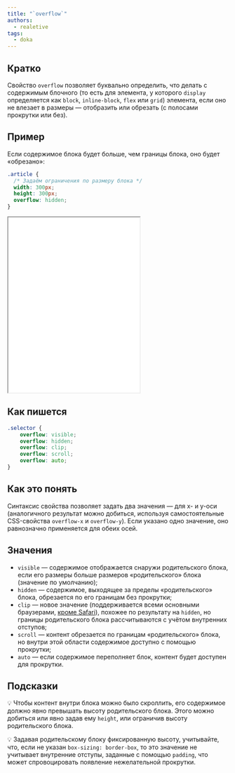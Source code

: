 ```yaml
---
title: "`overflow`"
authors:
  - realetive
tags:
  - doka
---
```


## Кратко

Свойство `overflow` позволяет буквально определить, что делать с содержимым блочного (то есть для элемента, у которого `display` определяется как `block`, `inline-block`, `flex` или `grid`) элемента, если оно не влезает в размеры — отобразить или обрезать (с полосами прокрутки или без).

## Пример

Если содержимое блока будет больше, чем границы блока, оно будет «обрезано»:

```css
.article {
  /* Задаём ограничения по размеру блока */
  width: 300px;
  height: 300px;
  overflow: hidden;
}
```

<iframe title="Разные виды скрытия" src="demos/every/" height="400"></iframe>

## Как пишется

```css
.selector {
    overflow: visible;
    overflow: hidden;
    overflow: clip;
    overflow: scroll;
    overflow: auto;
}
```

## Как это понять

Синтаксис свойства позволяет задать два значения — для x- и y-оси (аналогичного результат можно добиться, используя самостоятельные CSS-свойства `overflow-x` и `overflow-y`). Если указано одно значение, оно равнозначно применяется для обеих осей.

## Значения

- `visible` — содержимое отображается снаружи родительского блока, если его размеры больше размеров «родительского» блока (значение по умолчанию);
- `hidden` — содержимое, выходящее за пределы «родительского» блока, обрезается по его границам без прокрутки;
- `clip` — новое значение (поддерживается всеми основными браузерами, [кроме Safari](https://caniuse.com/mdn-css_properties_overflow_clip)), похожее по результату на `hidden`, но границы родительского блока рассчитываются с учётом внутренних отступов;
- `scroll` — контент обрезается по границам «родительского» блока, но внутри этой области содержимое доступно с помощью прокрутки;
- `auto` — если содержимое переполняет блок, контент будет доступен для прокрутки.

## Подсказки

💡 Чтобы контент внутри блока можно было скроллить, его содержимое должно явно превышать высоту родительского блока. Этого можно добиться или явно задав ему `height`, или ограничив высоту родительского блока.

💡 Задавая родительскому блоку фиксированную высоту, учитывайте, что, если не указан `box-sizing: border-box`, то это значение не учитывает внутренние отступы, заданные с помощью `padding`, что может спровоцировать появление нежелательной прокрутки.
